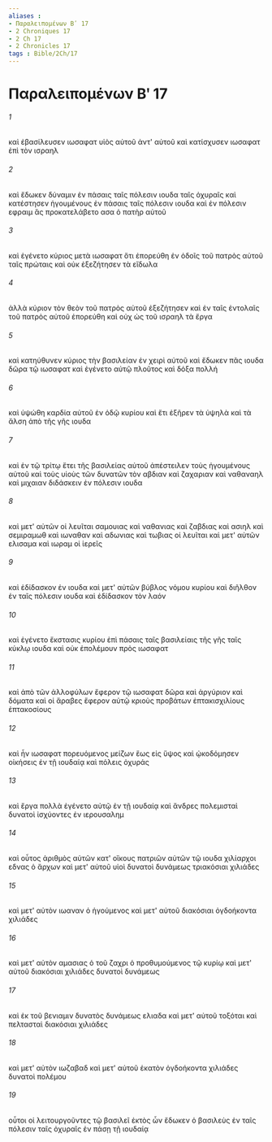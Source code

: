 ```yaml
---
aliases : 
- Παραλειπομένων Βʹ 17
- 2 Chroniques 17
- 2 Ch 17
- 2 Chronicles 17
tags : Bible/2Ch/17
---
```


# Παραλειπομένων Βʹ 17

###### 1
καὶ ἐβασίλευσεν ιωσαφατ υἱὸς αὐτοῦ ἀντ' αὐτοῦ καὶ κατίσχυσεν ιωσαφατ ἐπὶ τὸν ισραηλ
###### 2
καὶ ἔδωκεν δύναμιν ἐν πάσαις ταῖς πόλεσιν ιουδα ταῖς ὀχυραῖς καὶ κατέστησεν ἡγουμένους ἐν πάσαις ταῖς πόλεσιν ιουδα καὶ ἐν πόλεσιν εφραιμ ἃς προκατελάβετο ασα ὁ πατὴρ αὐτοῦ
###### 3
καὶ ἐγένετο κύριος μετὰ ιωσαφατ ὅτι ἐπορεύθη ἐν ὁδοῖς τοῦ πατρὸς αὐτοῦ ταῖς πρώταις καὶ οὐκ ἐξεζήτησεν τὰ εἴδωλα
###### 4
ἀλλὰ κύριον τὸν θεὸν τοῦ πατρὸς αὐτοῦ ἐξεζήτησεν καὶ ἐν ταῖς ἐντολαῖς τοῦ πατρὸς αὐτοῦ ἐπορεύθη καὶ οὐχ ὡς τοῦ ισραηλ τὰ ἔργα
###### 5
καὶ κατηύθυνεν κύριος τὴν βασιλείαν ἐν χειρὶ αὐτοῦ καὶ ἔδωκεν πᾶς ιουδα δῶρα τῷ ιωσαφατ καὶ ἐγένετο αὐτῷ πλοῦτος καὶ δόξα πολλή
###### 6
καὶ ὑψώθη καρδία αὐτοῦ ἐν ὁδῷ κυρίου καὶ ἔτι ἐξῆρεν τὰ ὑψηλὰ καὶ τὰ ἄλση ἀπὸ τῆς γῆς ιουδα
###### 7
καὶ ἐν τῷ τρίτῳ ἔτει τῆς βασιλείας αὐτοῦ ἀπέστειλεν τοὺς ἡγουμένους αὐτοῦ καὶ τοὺς υἱοὺς τῶν δυνατῶν τὸν αβδιαν καὶ ζαχαριαν καὶ ναθαναηλ καὶ μιχαιαν διδάσκειν ἐν πόλεσιν ιουδα
###### 8
καὶ μετ' αὐτῶν οἱ λευῖται σαμουιας καὶ ναθανιας καὶ ζαβδιας καὶ ασιηλ καὶ σεμιραμωθ καὶ ιωναθαν καὶ αδωνιας καὶ τωβιας οἱ λευῖται καὶ μετ' αὐτῶν ελισαμα καὶ ιωραμ οἱ ἱερεῖς
###### 9
καὶ ἐδίδασκον ἐν ιουδα καὶ μετ' αὐτῶν βύβλος νόμου κυρίου καὶ διῆλθον ἐν ταῖς πόλεσιν ιουδα καὶ ἐδίδασκον τὸν λαόν
###### 10
καὶ ἐγένετο ἔκστασις κυρίου ἐπὶ πάσαις ταῖς βασιλείαις τῆς γῆς ταῖς κύκλῳ ιουδα καὶ οὐκ ἐπολέμουν πρὸς ιωσαφατ
###### 11
καὶ ἀπὸ τῶν ἀλλοφύλων ἔφερον τῷ ιωσαφατ δῶρα καὶ ἀργύριον καὶ δόματα καὶ οἱ ἄραβες ἔφερον αὐτῷ κριοὺς προβάτων ἑπτακισχιλίους ἑπτακοσίους
###### 12
καὶ ἦν ιωσαφατ πορευόμενος μείζων ἕως εἰς ὕψος καὶ ᾠκοδόμησεν οἰκήσεις ἐν τῇ ιουδαίᾳ καὶ πόλεις ὀχυράς
###### 13
καὶ ἔργα πολλὰ ἐγένετο αὐτῷ ἐν τῇ ιουδαίᾳ καὶ ἄνδρες πολεμισταὶ δυνατοὶ ἰσχύοντες ἐν ιερουσαλημ
###### 14
καὶ οὗτος ἀριθμὸς αὐτῶν κατ' οἴκους πατριῶν αὐτῶν τῷ ιουδα χιλίαρχοι εδνας ὁ ἄρχων καὶ μετ' αὐτοῦ υἱοὶ δυνατοὶ δυνάμεως τριακόσιαι χιλιάδες
###### 15
καὶ μετ' αὐτὸν ιωαναν ὁ ἡγούμενος καὶ μετ' αὐτοῦ διακόσιαι ὀγδοήκοντα χιλιάδες
###### 16
καὶ μετ' αὐτὸν αμασιας ὁ τοῦ ζαχρι ὁ προθυμούμενος τῷ κυρίῳ καὶ μετ' αὐτοῦ διακόσιαι χιλιάδες δυνατοὶ δυνάμεως
###### 17
καὶ ἐκ τοῦ βενιαμιν δυνατὸς δυνάμεως ελιαδα καὶ μετ' αὐτοῦ τοξόται καὶ πελτασταὶ διακόσιαι χιλιάδες
###### 18
καὶ μετ' αὐτὸν ιωζαβαδ καὶ μετ' αὐτοῦ ἑκατὸν ὀγδοήκοντα χιλιάδες δυνατοὶ πολέμου
###### 19
οὗτοι οἱ λειτουργοῦντες τῷ βασιλεῖ ἐκτὸς ὧν ἔδωκεν ὁ βασιλεὺς ἐν ταῖς πόλεσιν ταῖς ὀχυραῖς ἐν πάσῃ τῇ ιουδαίᾳ

